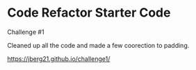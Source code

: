# Code Refactor Starter Code

Challenge #1

Cleaned up all the code and made a few coorection to padding. 

https://jberg21.github.io/challenge1/
